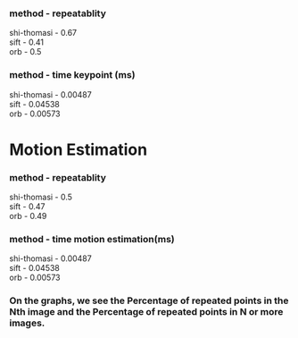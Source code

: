 ### method - repeatablity

shi-thomasi - 0.67\
sift - 0.41\
orb - 0.5

### method - time keypoint (ms)

shi-thomasi - 0.00487\
sift - 0.04538\
orb - 0.00573

# Motion Estimation

### method - repeatablity

shi-thomasi - 0.5\
sift - 0.47\
orb - 0.49

### method - time motion estimation(ms)

shi-thomasi - 0.00487\
sift - 0.04538\
orb - 0.00573

### On the graphs, we see the Percentage of repeated points in the Nth image and the Percentage of repeated points in N or more images.
